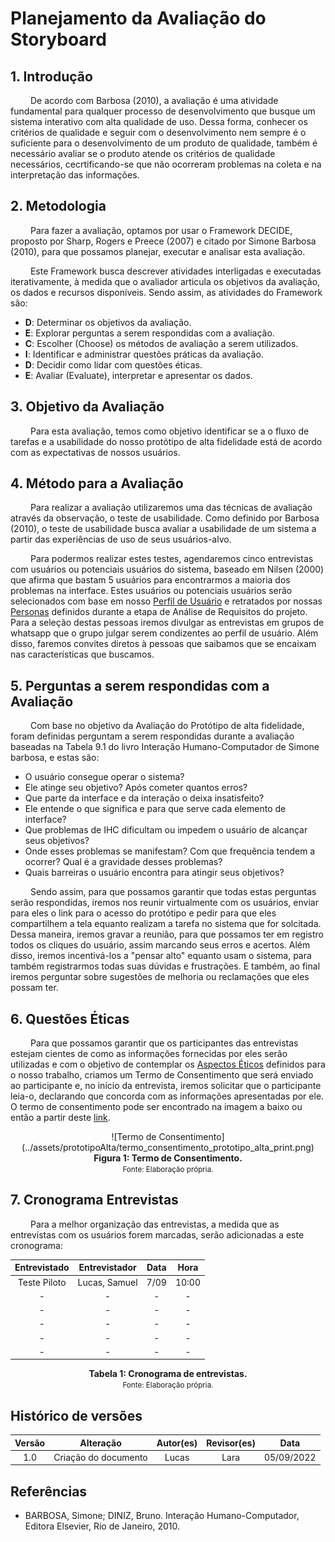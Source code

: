 # Planejamento da Avaliação do Storyboard

## 1. Introdução
&emsp;&emsp; De acordo com Barbosa (2010), a avaliação é uma atividade fundamental para qualquer processo de desenvolvimento que busque um sistema interativo com alta qualidade de uso. Dessa forma, conhecer os critérios de qualidade e seguir com o desenvolvimento nem sempre é o suficiente para o desenvolvimento de um produto de qualidade, também é necessário avaliar se o produto atende os critérios de qualidade necessários, cecrtificando-se que não ocorreram problemas na coleta e na interpretação das informações.

## 2. Metodologia
&emsp;&emsp; Para fazer a avaliação, optamos por usar o Framework DECIDE, proposto por Sharp, Rogers e Preece (2007) e citado por Simone Barbosa (2010), para que possamos planejar, executar e analisar esta avaliação.

&emsp;&emsp; Este Framework busca descrever atividades interligadas e executadas iterativamente, à medida que o avaliador articula os objetivos da avaliação, os dados e recursos disponíveis. Sendo assim, as atividades do Framework são:

- **D**: Determinar os objetivos da avaliação.
- **E**: Explorar perguntas a serem respondidas com a avaliação. 
- **C**: Escolher (Choose) os métodos de avaliação a serem utilizados.
- **I**: Identificar e administrar questões práticas da avaliação.
- **D**: Decidir como lidar com questões éticas.
- **E**: Avaliar (Evaluate), interpretar e apresentar os dados.

## 3. Objetivo da Avaliação
&emsp;&emsp; Para esta avaliação, temos como objetivo identificar se a o fluxo de tarefas e a usabilidade do nosso protótipo de alta fidelidade está de acordo com as expectativas de nossos usuários.

## 4. Método para a Avaliação
&emsp;&emsp; Para realizar a avaliação utilizaremos uma das técnicas de avaliação através da observação, o teste de usabilidade. Como definido por Barbosa (2010), o teste de usabilidade busca avaliar a usabilidade de um sistema a partir das experiências de uso de seus usuários-alvo.

&emsp;&emsp; Para podermos realizar estes testes, agendaremos cinco entrevistas com usuários ou potenciais usuários do sistema, baseado em Nilsen (2000) que afirma que bastam 5 usuários para encontrarmos a maioria dos problemas na interface. Estes usuários ou potenciais usuários serão selecionados com base em nosso [Perfil de Usuário](../analiseRequisitos/perfilUsuario.md) e retratados por nossas [Personas](../analiseRequisitos/personas.md) definidos durante a etapa de Análise de Requisitos do projeto. Para a seleção destas pessoas iremos divulgar as entrevistas em grupos de whatsapp que o grupo julgar serem condizentes ao perfil de usuário. Além disso, faremos convites diretos à pessoas que saibamos que se encaixam nas características que buscamos.

## 5. Perguntas a serem respondidas com a Avaliação
&emsp;&emsp; Com base no objetivo da Avaliação do Protótipo de alta fidelidade, foram definidas perguntam a serem respondidas durante a avaliação baseadas na Tabela 9.1 do livro Interação Humano-Computador de Simone barbosa, e estas são:

- O usuário consegue operar o sistema?
- Ele atinge seu objetivo? Após cometer quantos erros?
- Que parte da interface e da interação o deixa insatisfeito?
- Ele entende o que significa e para que serve cada elemento de interface?
- Que problemas de IHC dificultam ou impedem o usuário de alcançar seus objetivos? 
- Onde esses problemas se manifestam? Com que frequência tendem a ocorrer? Qual é a gravidade desses problemas? 
- Quais barreiras o usuário encontra para atingir seus objetivos?


&emsp;&emsp; Sendo assim, para que possamos garantir que todas estas perguntas serão respondidas, iremos nos reunir virtualmente com os usuários, enviar para eles o link para o acesso do protótipo e pedir para que eles compartilhem a tela equanto realizam a tarefa no sistema que for solcitada. Dessa maneira, iremos gravar a reunião, para que possamos ter em registro todos os cliques do usuário, assim marcando seus erros e acertos. Além disso, iremos incentivá-los a "pensar alto" equanto usam o sistema, para também registrarmos todas suas dúvidas e frustrações. E também, ao final iremos perguntar sobre sugestões de melhoria ou reclamações que eles possam ter.

## 6. Questões Éticas
&emsp;&emsp; Para que possamos garantir que os participantes das entrevistas estejam cientes de como as informações fornecidas por eles serão utilizadas e com o objetivo de contemplar os [Aspectos Éticos](../analiseRequisitos/aspectosEticos.md) definidos para o nosso trabalho, criamos um Termo de Consentimento que será enviado ao participante e, no início da entrevista, iremos solicitar que o participante leia-o, declarando que concorda com as informações apresentadas por ele. O termo de consentimento pode ser encontrado na imagem a baixo ou então a partir deste [link](../assets/prototipoAlta/Termo_de_Consentimento_Livre_e_Esclarecido_Prototipo_Alta.pdf).

<center>
![Termo de Consentimento](../assets/prototipoAlta/termo_consentimento_prototipo_alta_print.png)
</center>

<figcaption align='center'>
    <b>Figura 1: Termo de Consentimento.</b>
    <br><small>Fonte: Elaboração própria.</small>
</figcaption>

## 7. Cronograma Entrevistas
&emsp;&emsp; Para a melhor organização das entrevistas, a medida que as entrevistas com os usuários forem marcadas, serão adicionadas a este cronograma:

<center>

| Entrevistado |                Entrevistador               | Data |         Hora        |  
|:------:|:--------------------------------------:|:-----------:|:----------------------:|
|   Teste Piloto  |  Lucas, Samuel  |  7/09    | 10:00 | 
|   -  |  -  |    -   | - | 
|   -  |  -   |    - | - | 
|   -|   -   |    - | - | 
|   -  |  -  |    -    | - | 
|   -  |  -  |    -    | - | 

</center>

<figcaption align='center'>
    <b>Tabela 1: Cronograma de entrevistas.</b>
    <br><small>Fonte: Elaboração própria.</small>
</figcaption>


## Histórico de versões

| Versão |                Alteração               | Autor(es) |         Revisor(es)        |  Data |
|:------:|:--------------------------------------:|:-----------:|:----------------------:|:-----:|
|   1.0  |  Criação do documento  |    Lucas    | Lara | 05/09/2022 |

## Referências

- BARBOSA, Simone; DINIZ, Bruno. Interação Humano-Computador, Editora Elsevier, Rio de Janeiro, 2010.
